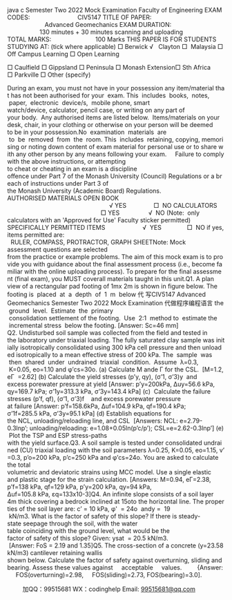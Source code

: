 java c
Semester Two 2022
Mock Examination
Faculty of Engineering
EXAM CODES:                            CIV5147
TITLE OF PAPER:                       Advanced Geomechanics
EXAM DURATION:                    130 minutes + 30 minutes scanning and uploading
TOTAL MARKS:                          100 Marks
THIS PAPER IS FOR STUDENTS STUDYING AT: (tick where applicable)
□ Berwick
√   Clayton
□  Malaysia
□ Off Campus Learning
□ Open
Learning




□ Caulfield
□ Gippsland
□ Peninsula
□ Monash Extension□ Sth Africa
□ Parkville
□ Other (specify)


During an exam, you must not have in your possession any item/material that has not been authorised for your  exam. This  includes  books,  notes,  paper,  electronic  device/s,  mobile phone, smart watch/device, calculator, pencil case, or writing on any part of your body.  Any authorised items are listed below.  Items/materials on your desk, chair, in your clothing or otherwise on your person will be deemed to be in your possession.No  examination  materials  are  to  be  removed  from  the  room. This  includes  retaining, copying, memorising or noting down content of exam material for personal use or to share with any other person by any means following your exam.     Failure to comply with the above instructions, or attempting to cheat or cheating in an exam is a discipline offence under Part 7 of the Monash University (Council) Regulations or a breach of instructions under Part 3 of the Monash University (Academic Board) Regulations.
AUTHORISED MATERIALS
OPEN BOOK                                                             √ YES                □  NO
CALCULATORS                                                        □ YES                 √  NO
(Note:  only calculators with an 'Approved for Use' Faculty sticker permitted)
SPECIFICALLY PERMITTED ITEMS                      √  YES               □  NO
if yes, items permitted are:   RULER, COMPASS, PROTRACTOR, GRAPH SHEETNote: Mock assessment questions are selected from the practice or example problems. The aim of this mock exam is to provide you with guidance about the final assessment process (i.e., become familiar with the online uploading process). To prepare for the final assessment (final exam), you MUST coverall materials taught in this unit.Q1. A plan view of a rectangular pad footing of 1mx 2m is shown in figure below. The footing is  placed  at  a  depth  of  1  m  below 代 写CIV5147 Advanced Geomechanics Semester Two 2022 Mock Examination
代做程序编程语言 the  ground  level.  Estimate  the  primary  consolidation settlement of the footing.  Use  2:1  method to  estimate the  incremental stress  below the footing. [Answer: Sc=46 mm]
Q2. Undisturbed soil sample was collected from the field and tested in the laboratory under triaxial loading. The fully saturated clay sample was initially isotropically consolidated using 300 kPa cell pressure and then unloaded isotropically to a mean effective stress of 200 kPa. The  sample  was  then  shared  under  undrained  triaxial  condition.  Assume  λ=0.3,  K=0.05, eo=1.10 and φ’cs=30o.
(a) Calculate M ande Γ for the CSL.  [M=1.2, eΓ  =2.62]
(b) Calculate the yield stresses (p’y, qy), (σ’1, σ’3)y  and excess porewater pressure at yield [Answer: p’y=200kPa, Δuy=56.6 kPa, qy=169.7 kPa; σ’1y=313.3 kPa, σ’3y=143.4 kPa]
(c)  Calculate the failure stresses (p’f, qf), (σ’1, σ’3)f    and excess porewater pressure at failure [Answer: p’f=158.6kPa, Δuf=104.9 kPa, qf=190.4 kPa; σ’1f=285.5 kPa, σ’3y=95.1 kPa]
(d) Establish equations for the NCL, unloading/reloading line, and CSL  [Answers: NCL: e=2.79-0.3lnp’; unloading/reloading: e=1.08+0.05ln(p’c/p’); CSL=e=2.62-0.3lnp’]
(e)  Plot the TSP and ESP stress-paths with the yield surface.Q3. A soil sample is tested under consolidated undrained (CU) triaxial loading with the soil parameters λ=0.25, K=0.05, eo=1.15, v’=0.3, p’o=200 kPa, p’c=250 kPa and φ’cs=24o. You are asked to calculate the total volumetric and deviatoric strains using MCC model. Use a single elastic and plastic stage for the strain calculation.
[Answers: M=0.94, eΓ=2.38, p’f=138 kPa, qf=129 kPa, p’y=200 kPa, qy=94 kPa, Δuf=105.8 kPa, εq=133x10-3]Q4. An infinite slope consists of a soil layer 4m thick covering a bedrock inclined at 15oto the horizontal line. The properties of the soil layer are: c’ = 10 kPa, φ'  = 24o  andy =  19  kN/m3. What is the factor of safety of this slope? If there is steady-state seepage through the soil, with the water table coinciding with the ground level, what would be the factor of safety of this slope? Given: ysat  = 20.5 kN/m3.  [Answer: FoS = 2.19 and 1.35]Q5. The cross-section of a concrete (y=23.58 kN/m3) cantilever retaining wallis shown below. Calculate the factor of safety against overturning, sliding and bearing. Assess these values against     acceptable     values.         {Answer:      FOS(overturning)=2.98,     FOS(sliding)=2.73, FOS(bearing)=3.0].



         
加QQ：99515681  WX：codinghelp  Email: 99515681@qq.com
